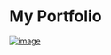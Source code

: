 # My Portfolio

[![image](https://github.com/user-attachments/assets/bed1f4b2-7ec1-4530-b409-98bd045acb1d)](https://prathmeshlonkar10.github.io/portfolio/)

